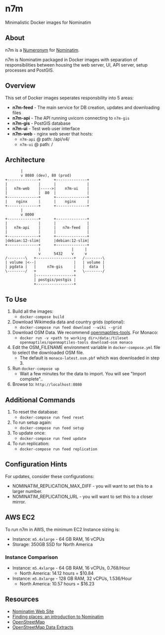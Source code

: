 # n7m
Minimalistic Docker images for Nominatim

## About
n7m is a [Numeronym](https://en.wikipedia.org/wiki/Numeronym) for [Nominatim](https://nominatim.org/).

n7m is Nominatim packaged in Docker images with separation of responsibilities between housing the web server, UI, API server, setup processes and PostGIS.

## Overview
This set of Docker images seperates responsbility into 5 areas:
* **n7m-feed** - The main service for DB creation, updates and downloading files
* **n7m-api** - The API running uvicorn connecting to `n7m-gis`
* **n7m-gis** - PostGIS database 
* **n7m-ui** - Test web user interface
* **n7m-web** - nginx web sever that hosts:
  * `n7m-api` @ path: /api/v4/
  * `n7m-ui` @ path: /

## Architecture
```
       |
       v 8080 (dev), 80 (prod)
+--------------+      +--------------+
|              |      |              |
|   n7m-web    |----->|    n7m-ui    |
|              |  80  |              |
+--------------+      +--------------+
|    nginx     |      |    nginx     |
+--------------+      +--------------+
       |
       v 8000
+--------------+      +--------------+
|              |      |              |
|   n7m-api    |      |   n7m-feed   |
|              |      |              |
+--------------+      +--------------+
|debian:12-slim|      |debian:12-slim|
+--------------+      +--------------+
               |              |     |
               v      5432    v     v
/--------\   +-----------------+   /--------\
| volume |<--|                 |   | volume |
| pgdata |   |     n7m-gis     |   |  data  |
\--------/   +                 +   \--------/
             |-----------------+
             | postgis/postgis |
             +-----------------+
```
## To Use
1. Build all the images:
   * `docker-compose build`
2. Download Wikimedia data and country grids (optional):
   * `docker-compose run feed download --wiki --grid`
3. Download OSM Data.  We recommend [openmaptiles-tools](https://github.com/openmaptiles/openmaptiles-tools).  For Monaco:
   * `docker run -v <path to working dir>/data:/tileset openmaptiles/openmaptiles-tools download-osm monaco`
4. Edit the OSM_FILENAME environment variable in `docker-compose.yml` file to select the downloaded OSM file.
   * The default is `monaco-latest.osm.pbf` which was downloaded in step 3.
5. Run `docker-compose up`
   * Wait a few minutes for the data to import.  You will see "Import complete"..
6. Browse to: `http://localhost:8080`

## Additional Commands
1. To reset the database:
   * `docker-compose run feed reset`
2. To run setup again:
   * `docker-compose run feed setup`
3. To update once:
   * `docker-compose run feed update`
4. To run replication:
   * `docker-compose run feed replication`

## Configuration Hints
For updates, consider these configurations:
* NOMINATIM_REPLICATION_MAX_DIFF - you will want to set this to a larger number.
* NOMINATIM_REPLICATION_URL - you will want to set this to a closer mirror.

## AWS EC2
To run n7m in AWS, the minimum EC2 Instance sizing is:
* Instance: `m5.4xlarge` - 64 GB RAM, 16 vCPUs
* Storage: 350GB SSD for North America

### Instance Comparison
* Instance: `m5.4xlarge` - 64 GB RAM, 16 vCPUs, 0.768/Hour
  * North America:  14.12 hours = $10.84
* Instance: `m5.8xlarge` - 128 GB RAM, 32 vCPUs, 1.536/Hour
  * North America:  10.57 hours = $16.23

## Resources
* [Nominatim Web Site](https://nominatim.org/)
* [Finding places: an introduction to Nominatim](https://www.youtube.com/watch?v=Q4zgDWY8ng0)
* [OpenStreetMap](https://www.openstreetmap.org/about)
* [OpenStreetMap Data Extracts](http://download.geofabrik.de/)
